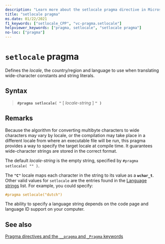 ```yaml
---
description: "Learn more about the setlocale pragma directive in Microsoft C/C++"
title: "setlocale pragma"
ms.date: 01/22/2021
f1_keywords: ["setlocale_CPP", "vc-pragma.setlocale"]
helpviewer_keywords: ["pragma, setlocale", "setlocale pragma"]
no-loc: ["pragma"]
---
```

# `setlocale` pragma

Defines the *locale*, the country/region and language to use when translating wide-character constants and string literals.

## Syntax

> **`#pragma setlocale( "`** [ *locale-string* ] **`" )`**

## Remarks

Because the algorithm for converting multibyte characters to wide characters may vary by locale, or the compilation may take place in a different locale from where an executable file will be run, this pragma provides a way to specify the target locale at compile time. It guarantees wide-character strings are stored in the correct format.

The default *locale-string* is the empty string, specified by `#pragma setlocale( "" )`.

The **`"C"`** locale maps each character in the string to its value as a **`wchar_t`**. Other valid values for `setlocale` are the entries found in the [Language strings](../c-runtime-library/language-strings.md) list. For example, you could specify:

```cpp
#pragma setlocale("dutch")
```

The ability to specify a language string depends on the code page and language ID support on your computer.

## See also

[Pragma directives and the `__pragma` and `_Pragma` keywords](./pragma-directives-and-the-pragma-keyword.md)
